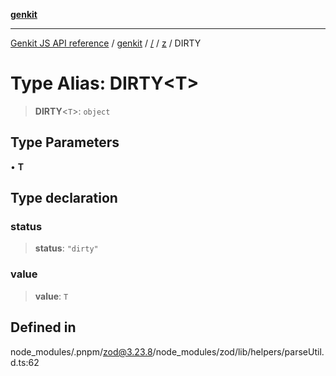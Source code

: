 [**genkit**](../../../README.md)

***

[Genkit JS API reference](../../../../README.md) / [genkit](../../../README.md) / [/](../../../README.md) / [z](../README.md) / DIRTY

# Type Alias: DIRTY\<T\>

> **DIRTY**\<`T`\>: `object`

## Type Parameters

• **T**

## Type declaration

### status

> **status**: `"dirty"`

### value

> **value**: `T`

## Defined in

node\_modules/.pnpm/zod@3.23.8/node\_modules/zod/lib/helpers/parseUtil.d.ts:62
